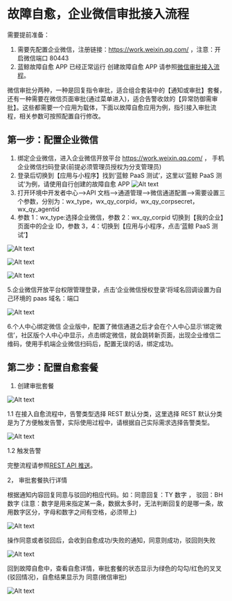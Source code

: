 # 故障自愈，企业微信审批接入流程

需要提前准备：

1. 需要先配置企业微信，注册链接：https://work.weixin.qq.com/ ，注意：开启微信端口 80443
2. 蓝鲸故障自愈 APP 已经正常运行 创建故障自愈 APP 请参照[微信审批接入流程](./WeChat_approval_access_process.md)。

微信审批分两种，一种是回复指令审批，适合组合套装中的【通知或审批】套餐，还有一种需要在微信页面审批(通过菜单进入)，适合告警收敛的【异常防御需审批】。这些都需要一个应用为载体，下面以故障自愈应用为例，指引接入审批流程，相关参数可按照配置自行修改。

## 第一步：配置企业微信
1. 绑定企业微信，进入企业微信开放平台 https://work.weixin.qq.com/ ，
   手机企业微信扫码登录(前提必须管理员授权为分支管理员)
2. 登录后切换到【应用与小程序】找到‘蓝鲸 PaaS 测试’，这里以‘蓝鲸 PaaS 测试’为例，请使用自行创建的故障自愈 APP
![Alt text](../assets/20181211001.png)
3. 打开环境中开发者中心-->API 文档-->通道管理-->微信通道配置-->需要设置三个参数，分别为：wx_type，wx_qy_corpid，wx_qy_corpsecret，wx_qy_agentid
4. 参数 1：wx_type:选择企业微信，参数 2：wx_qy_corpid 切换到【我的企业】页面中的企业 ID，参数 3，4：切换到【应用与小程序，点击‘蓝鲸 PaaS 测试’】

![Alt text](../assets/20181211002.png)

![Alt text](../assets/20181211003.png)

![Alt text](../assets/20181211004.png)

5.企业微信开放平台权限管理登录，点击‘企业微信授权登录’将域名回调设置为自己环境的 paas 域名：端口

![Alt text](../assets/20181211005.png)

6.个人中心绑定微信
企业版中，配置了微信通道之后才会在个人中心显示‘绑定微信’，社区版个人中心中显示，点击绑定微信，就会跳转新页面，出现企业维信二维码，使用手机端企业微信扫码后，配置无误的话，绑定成功。

## 第二步：配置自愈套餐

1.	创建审批套餐

![Alt text](../assets/20181211121143.png)

1.1	在接入自愈流程中，告警类型选择 REST 默认分类，这里选择 REST 默认分类是为了方便触发告警，实际使用过程中，请根据自己实际需求选择告警类型。

![Alt text](../assets/20181211123915.png)

1.2	触发告警

完整流程请参照[REST API 推送](../functions/Integrated_RestAPI_Push.md)。


2， 审批套餐执行详情

根据通知内容回复同意与驳回的相应代码。如：同意回复：TY 数字 ， 驳回：BH 数字 (注意：数字是用来指定某一条，数据太多时，无法判断回复的是哪一条，故用数字区分，字母和数字之间有空格，必须带上)

![Alt text](../assets/20181211006.png)

操作同意或者驳回后，会收到自愈成功/失败的通知，同意则成功，驳回则失败

![Alt text](../assets/20181211007.png)

回到故障自愈中，查看自愈详情，审批套餐的状态显示为绿色的勾勾/红色的叉叉(驳回情况)，自愈结果显示为 同意(微信审批)

![Alt text](../assets/201812112115.png)


